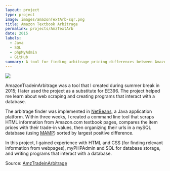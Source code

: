 ```yaml
---
layout: project
type: project
image: images/amazonTextArb-sqr.png
title: Amazon Textbook Arbitrage
permalink: projects/AmzTextArb
date: 2015
labels:
  - Java
  - SQL
  - phpMyAdmin
  - GitHub
summary: A tool for finding arbitrage pricing differences between Amazon.com textbook prices and their offered trade-in values.
---
```


<img class="ui image" src="{{ site.baseurl }}/images/amazonTextArb-sqr.png">

AmazonTradeinArbitrage was a tool that I created during summer break in 2015; I later used the project as a substitute for EE396. The project helped me learn about web scraping and creating programs that interact with a database.

The arbitrage finder was implemented in [NetBeans](https://netbeans.org/), a Java application platform. Within three weeks, I created a command line tool that scraps HTML information from Amazon.com textbook pages, compares the item prices with their trade-in values, then organizing their urls in a mySQL database (using [MAMP](https://www.mamp.info/en/)) sorted by largest positive difference. 

In this project, I gained experience with HTML and CSS (for finding relevant information from webpages), myPHPAdmin and SQL for database storage, and writing programs that interact with a database. 
 
Source: <a href="https://github.com/reedv/AmzTradeinArbitrage"><i class="large github icon"></i>AmzTradeinArbitrage</a>
